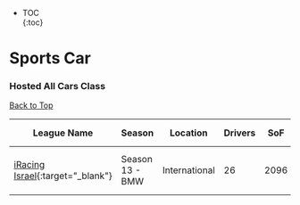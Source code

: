 * TOC  
{:toc}

# Sports Car

### Hosted All Cars Class

[Back to Top](#)  

| League Name | Season | Location | Drivers | SoF | Setup | Upcoming Race | New York | London | Sydney |
|-----------------------------------------------------------------------------------------------------------|----------------|-------------|-------|----|-----|--------------------------|-------------------------|-------------------------|--------------------------|
|[iRacing Israel](https://members.iracing.com/membersite/member/LeagueView.do?league=3928){:target="_blank"} |Season 13 \- BMW |International |26 |2096 | |Watkins Glen International |Mon, April 01 01:30PM EDT |Mon, April 01 06:30PM BST |Tue, April 02 04:30AM AEDT |

